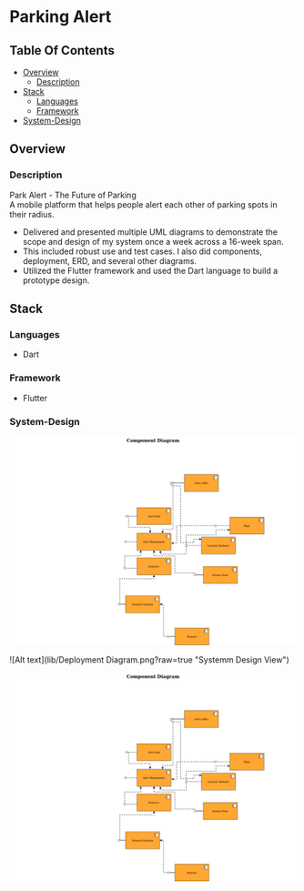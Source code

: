 # Parking Alert

## Table Of Contents <!-- omit in toc -->

- [Overview](#overview)
  - [Description](#description)
- [Stack](#stack)
  - [Languages](#languages)
  - [Framework](#framework)
- [System-Design](#system-design)


## Overview

### Description

Park Alert - The Future of Parking  
A mobile platform that helps people alert each other of parking spots in their radius.

- Delivered and presented multiple UML diagrams to demonstrate the scope and design of my system once a week across a 16-week span.
- This included robust use and test cases. I also did components, deployment, ERD, and several other diagrams.
- Utilized the Flutter framework and used the Dart language to build a prototype design.


## Stack

### Languages

- Dart

### Framework

- Flutter

### System-Design

![Alt text](lib/component.png?raw=true "Systemm Design View")

![Alt text](lib/Deployment Diagram.png?raw=true "Systemm Design View")

![Alt text](lib/component.png?raw=true "Systemm Design View")




